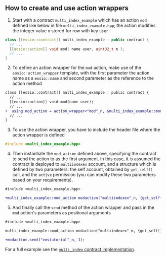 ## How to create and use action wrappers

1. Start with a contract `multi_index_example` which has an action `mod` defined like below in file `multi_index_example.hpp`; the action modifies the integer value `n` stored for row with key `user`.
```cpp
class [[eosio::contract]] multi_index_example : public contract {
  // ...
  [[eosio::action]] void mod( name user, uint32_t n );
  // ...
}
```
2. To define an action wrapper for the `mod` action, make use of the `eosio::action_wrapper` template, with  the first parameter the action name as a `eosio::name` and second parameter as the reference to the action method
```diff
class [[eosio::contract]] multi_index_example : public contract {
  // ...
  [[eosio::action]] void mod(name user);
  // ...
+  using mod_action = action_wrapper<"mod"_n, &multi_index_example::mod>;
  // ...
}
```
3. To use the action wrapper, you have to include the header file where the action wrapper is defined
```cpp
#include <multi_index_example.hpp>
```
4. Then instantiate the `mod_action` defined above, specifying the contract to send the action to as the first argument. In this case, it is assumed the contract is deployed to `multiindexex` account, and a structure which is defined by two parameters: the self account, obtained by `get_self()` call, and the `active` permission (you can modify these two parameters based on your requirements).
```diff
#include <multi_index_example.hpp>

+multi_index_example::mod_action modaction("multiindexex"_n, {get_self(), "active"_n});
```
5. And finally call the `send` method of the action wrapper and pass in the `mod` action's parameters as positional arguments
```diff
#include <multi_index_example.hpp>

multi_index_example::mod_action modaction("multiindexex"_n, {get_self(), 1});

+modaction.send("eostutorial"_n, 1);
```

For a full example see the [`multi_index` contract implementation](https://github.com/EOSIO/eosio.cdt/tree/master/examples/multi_index_example).
